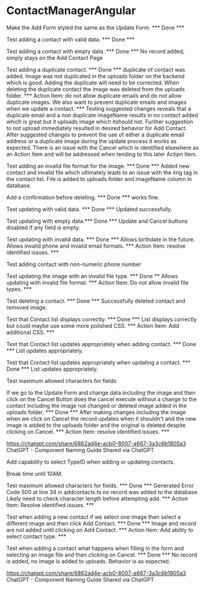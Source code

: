 # ContactManagerAngular
Make the Add Form styled the same as the Update Form. *** Done ***
 
Test adding a contact with valid data. *** Done ***
 
Test adding a contact with empty data. *** Done *** No record added, simply stays on the Add Contact Page
 
Test adding a duplicate contact. *** Done *** duplicate of contact was added. Image was not duplicated in the uploads folder on the backend which is good. Adding the duplicate will need to be corrected. When deleting the duplicate contact the image was deleted from the uploads folder. *** Action Item: do not allow duplicate emails and do not allow duplicate images. We also want to prevent duplicate emails and images when we update a contact. *** Testing suggested changes reveals that a duplicate email and a non duplicate imageName results in no contact added which is great but it uploads image which itshould not. Further suggestion to not upload immediately resulted in desired behavior for Add Contact. After suggested changes to prevent the use of either a duplicate email address or a duplicate image during the update process it works as expected. There is an issue with the Cancel which is identified elsewhere as an Action Item and will be addressed when tending to this later Actipn Item.
 
Test adding an invalid file format for the image. *** Done *** Added new contact and invalid file which ultimately leads to an issue with the img tag in the contact list. File is added to uploads folder and imageName column in database.
 
Add a confirmation before deleting. *** Done *** works fine.
 
Test updating with valid data. *** Done *** Updated successfully.
 
Test updating with empty data.*** Done *** Update and Cancel buttons disabled if any field is empty.
 
Test updating with invalid data.  *** Done *** Allows birthdate in the future.  Allows invalid phone and invalid email formats.  *** Action Item: resolve identified issues. ***
 
Test adding contact with non-numeric phone number
 
Test updating the image with an invalid file type. *** Done ** Allows updating with invalid file format.  *** Action Item: Do not allow invalid file types. ***
 
Test deleting a contact. *** Done *** Successfully deleted contact and removed image.
 
Test that Contact list displays correctly. *** Done *** List displays correctly but could maybe use some more polished CSS.  *** Action Item: Add additional CSS. ***
 
Test that Contact list updates appropriately when adding contact. *** Done *** List updates appropriately.
 
Test that Contact list updates appropriately when updating a contact. *** Done *** List updates appropriately.
 
Test maximum allowed characters for fields
 
If we go to the Update Form and change data including the image and then click on the Cancel Button does the cancel execute without a change to the contact including the image not changed or deleted image added in the uploads folder. *** Done *** After making changes including the image when we click on Cancel the record updates when it shouldn't and the new image is added to the uploads folder and the original is deleted despite clicking on Cancel. *** Action Item: resolve identified issues. ***
 
https://chatgpt.com/share/6862ad4e-acb0-8007-a667-3a3c6b1805a3
ChatGPT - Component Naming Guide
Shared via ChatGPT
 
Add capability to select TypeID when adding or updating contacts.
 
Break time until 10AM.
 
Test maximum allowed characters for fields. *** Done *** Generated Error Code 500 at line 34 in addcontacts.ts no record was added to the database. Likely need to check character length before attempting add. *** Action Item: Resolve identified issues. ***
 
Test when adding a new contact if we select one image then select a different image and then click Add Contact. *** Done *** Image and record are not added until clicking on Add Contact. *** Action Item: Add ability to select contact type. ***
 
Test when adding a contact what happens when filling in the form and selecting an image file and then clicking on Cancel. *** Done *** No record is added, no image is added to uploads. Behavior is as expected.
 
https://chatgpt.com/share/6862ad4e-acb0-8007-a667-3a3c6b1805a3
ChatGPT - Component Naming Guide
Shared via ChatGPT
 
